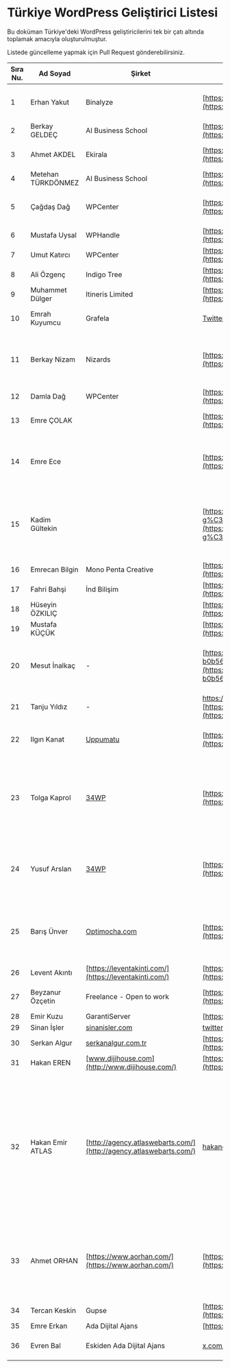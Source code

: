 # Türkiye WordPress Geliştirici Listesi

Bu doküman Türkiye'deki WordPress geliştiricilerini tek bir çatı altında toplamak amacıyla oluşturulmuştur.

Listede güncelleme yapmak için Pull Request gönderebilirsiniz.

| Sıra Nu. | Ad Soyad           | Şirket                                                             | Sosyal Medya/İletişim                                                                                                                        | Açıklama                                                                                                                                                                                                                                                                                                                                                                                                                                                                                                                                                                                                                                                                                 |
| -------- | ------------------ | ------------------------------------------------------------------ | -------------------------------------------------------------------------------------------------------------------------------------------- | ---------------------------------------------------------------------------------------------------------------------------------------------------------------------------------------------------------------------------------------------------------------------------------------------------------------------------------------------------------------------------------------------------------------------------------------------------------------------------------------------------------------------------------------------------------------------------------------------------------------------------------------------------------------------------------------- |
| 1        | Erhan Yakut        | Binalyze                                                           | [https://twitter.com/yakuter](https://twitter.com/yakuter)                                                                                   | 2006 yılından beri WordPress geliştiricisiyim :) Bu da kanıtı:<br>[https://www.yakuter.com/is_homeis_pageis_category/](https://www.yakuter.com/is_homeis_pageis_category/)                                                                                                                                                                                                                                                                                                                                                                                                                                                                                                               |
| 2        | Berkay GELDEÇ      | AI Business School                                                 | [https://www.linkedin.com/in/berkaygeldec/](https://www.linkedin.com/in/berkaygeldec/)                                                       | 2008'den bu yana wordpress geliştiricisiyim, 2011 yılından bu yana profesyonel olarak hizmet veriyorum.                                                                                                                                                                                                                                                                                                                                                                                                                                                                                                                                                                                  |
| 3        | Ahmet AKDEL        | Ekirala                                                            | [https://twitter.com/ahmetakdel](https://twitter.com/ahmetakdel)                                                                             | 2005 yılından beri WordPress geliştiricisiyim. Uzun süredir teknotr.com da WordPress ile ilgili içerikler üretiyorum.                                                                                                                                                                                                                                                                                                                                                                                                                                                                                                                                                                    |
| 4        | Metehan TÜRKDÖNMEZ | AI Business School                                                 | [https://twitter.com/meteturkdonmez](https://twitter.com/meteturkdonmez)                                                                     |                                                                                                                                                                                                                                                                                                                                                                                                                                                                                                                                                                                                                                                                                          |
| 5        | Çağdaş Dağ         | WPCenter                                                           | [https://twitter.com/cagdasdagg](https://twitter.com/cagdasdagg)                                                                             | Uzun yıllardır WordPress geliştiricisiyi. Daha önce Visual Composer, Inpsyde gibi şirketlerde developer olarak görev aldım. Şimdilerde WPCenter adında kendi şirketimi yönetiyorum                                                                                                                                                                                                                                                                                                                                                                                                                                                                                                       |
| 6        | Mustafa Uysal      | WPHandle                                                           | [https://twitter.com/m_uysl](https://twitter.com/m_uysl)                                                                                     | [https://twitter.com/m_uysl](https://twitter.com/m_uysl)                                                                                                                                                                                                                                                                                                                                                                                                                                                                                                                                                                                                                                 |
| 7        | Umut Katırcı       | WPCenter                                                           | [https://twitter.com/umutkatirciii](https://twitter.com/umutkatirciii)                                                                       | 2021'den beri WordPress geliştiricisiyim.                                                                                                                                                                                                                                                                                                                                                                                                                                                                                                                                                                                                                                                |
| 8        | Ali Özgenç         | Indigo Tree                                                        | [https://twitter.com/ozgencali](https://twitter.com/ozgencali)                                                                               | Yaklaşık 2014ten beri WordPress geliştiricisiyim.<br>Son bir aydır Senior WP Dev olarak Indigo Tree'deyim.                                                                                                                                                                                                                                                                                                                                                                                                                                                                                                                                                                               |
| 9       | Muhammet Dülger    | Itineris Limited                                                   | [https://twitter.com/dulgermuhammett](https://twitter.com/dulgermuhammett)                                                                   | 2020'den beri wordpress developer olarak çalışıyorum.                                                                                                                                                                                                                                                                                                                                                                                                                                                                                                                                                                                                                                    |
| 10       | Emrah Kuyumcu      | Grafela                                                            | [Twitter.com/emrahkuyumcu](http://twitter.com/emrahkuyumcu)                                                                                  | 2011 yılından beri WordPress geliştiricisiyim ve kendi kurduğum ajans ve freelance ekibimiz ile ticari projeler yürütmekteyim.                                                                                                                                                                                                                                                                                                                                                                                                                                                                                                                                                           |
| 11       | Berkay Nizam       | Nizards                                                            | [https://twitter.com/nizamberkay](https://twitter.com/nizamberkay)                                                                           | 2010 yılından beri full stack WP geliştiricisiyim. Nizards adında kendi şirketim var ve yurtiçi/yurtdışı müşterilerime özel temalar geliştiriyorum. [https://nizards.com ve](https://nizards.com/) [https://berkaynizam.com/works](https://berkaynizam.com/works)                                                                                                                                                                                                                                                                                                                                                                                                                        |
| 12       | Damla Dağ          | WPCenter                                                           | [https://twitter.com/damladag93](https://twitter.com/damladag93)                                                                             | 2021 yılından beri WordPress geliştiricisi olarak çalışıyorum.                                                                                                                                                                                                                                                                                                                                                                                                                                                                                                                                                                                                                           |
| 13       | Emre ÇOLAK         |                                                                    | [https://twitter.com/eclk1616](https://twitter.com/eclk1616)                                                                                 | 2010 yılından beri yazılım geliştiriyorum.2015 yılından beri wordpress ile tema eklenti vb geliştirme süreçlerinde yer alıyorum                                                                                                                                                                                                                                                                                                                                                                                                                                                                                                                                                          |
| 14       | Emre Ece           |                                                                    | [https://twitter.com/aksehiri](https://twitter.com/aksehiri)                                                                                 | 2013 yılından beri, tema, eklenti geliştirme, kurumsal siteler, e-ticaret siteleri, haber siteleri yapıyorum. Tasarımdan, Wordpress'e aktarıma ve yayına alma süreçlerindeki tüm işlemlere hakimim. Wordpress ortamında tull-stack developerım, php, js, html ve css yazıyorum.                                                                                                                                                                                                                                                                                                                                                                                                          |
| 15       | Kadim Gültekin     |                                                                    | [https://www.linkedin.com/in/kadim-g%C3%BCltekin-86320a198/](https://www.linkedin.com/in/kadim-g%C3%BCltekin-86320a198/)                     | Profesyonel hayatımda bir kamu kurumunda .NET geliştirici olarak çalışsam da, yaklaşık 6 senedir WordPress temaları ve eklentileri geliştiriyorum. Büyük ölçüde kendi çevremdeki insanların taleplerine yönelik freelance işler yaptım. WordPress dizininde yayınlanmış tema ve eklentilerim de mevcut. Son dönemlerde blok geliştirme odaklı olarak bazı pro WP ürünleri üzerinde çalışıyorum.                                                                                                                                                                                                                                                                                          |
| 16       | Emrecan Bilgin     | Mono Penta Creative                                                | [https://twitter.com/emrecnbilgin](https://twitter.com/emrecnbilgin)                                                                         | 2022'den beri WordPress Geliştiricisiyim.                                                                                                                                                                                                                                                                                                                                                                                                                                                                                                                                                                                                                                                |
| 17       | Fahri Bahşi        | İnd Bilişim                                                        | [https://x.com/curcuna86](https://x.com/curcuna86)                                                                                           | 2015 yılından beri WordPress geliştiricisi olarak çalışıyorum.                                                                                                                                                                                                                                                                                                                                                                                                                                                                                                                                                                                                                           |
| 18       | Hüseyin ÖZKILIÇ    |                                                                    | [https://www.linkedin.com/in/huseyinozkilic/](https://www.linkedin.com/in/huseyinozkilic/)                                                   |                                                                                                                                                                                                                                                                                                                                                                                                                                                                                                                                                                                                                                                                                          |
| 19       | Mustafa KÜÇÜK      |                                                                    | [https://twitter.com/devmustafakucuk](https://twitter.com/devmustafakucuk)                                                                   |                                                                                                                                                                                                                                                                                                                                                                                                                                                                                                                                                                                                                                                                                          |
| 20       | Mesut İnalkaç      | \-                                                                 | [https://www.linkedin.com/in/mesut-inalkac-b0b566254/](https://www.linkedin.com/in/mesut-inalkac-b0b566254/)                                 | 2021 yılından beridir Wordpress Gelişiticisi olarak çalışıyorum. frontend alanında ilerlemek için 1 yıl kadar ara verdim şuanda aktif iş arayışım devam ediyor. [https://www.linkedin.com/in/mesut-inalkac-b0b566254/](https://www.linkedin.com/in/mesut-inalkac-b0b566254/)                                                                                                                                                                                                                                                                                                                                                                                                             |
| 21       | Tanju Yıldız       | \-                                                                 | [https://www.linkedin.com/in/yildiztanju/<br>](https://www.linkedin.com/in/yildiztanju/)[https://t.me/yildiztanju](https://t.me/yildiztanju) | 2012'den beri WordPress için tema ve eklentiler geliştiriyorum. Proje bazlı ve remote işlere açığım.                                                                                                                                                                                                                                                                                                                                                                                                                                                                                                                                                                                     |
| 22       | Ilgın Kanat        | [Uppumatu](https://uppumatu.com/tr/)                               | [https://www.linkedin.com/in/kanatilgin/](https://www.linkedin.com/in/kanatilgin/)                                                           | 2012'den beri WordPress geliştiricisi olarak faaliyet gösteriyorum, aslen 6 yıldır ASP.NET çalışıyordum. Kendi işletmemi kurduğum noktada CMS tabanlı işlere devam ediyorum.                                                                                                                                                                                                                                                                                                                                                                                                                                                                                                             |
| 23       | Tolga Kaprol       | [34WP](https://34wp.com/)                                          | [https://twitter.com/34wpcom](https://twitter.com/34wpcom)                                                                                   | 2005'ten beri WordPress üzerine geliştirme yapıyorum. Istanbul WordPress Meetup grubunu kurucusuyum, IncSub başta olmak üzere bazı WordPress şirketlerinde geliştirici olarak çalıştım. WPMUDEV'in Forminator eklentisi başta olmak üzere bazı eklentilerin geliştirici ekibinde yer aldım. Multisite, WooCommerce, BuddyPress tabanlı pek çok WordPress projesi geliştirdim. Halen kurucusu olduğum 34WP WordPress ajansında danışman olarak yer alıyorum.                                                                                                                                                                                                                              |
| 24       | Yusuf Arslan       | [34WP](https://34wp.com/)                                          | [https://www.linkedin.com/in/yusufarslandev/](https://twitter.com/34wpcom)                                                                   | 2016 yılından beri WordPress kullanıyor ve 2020 yılından bugüne WordPress hizmetleri sunuyorum. Anahtar teslim WordPress projeler hazırlama ve WordPress projelerde; düzenleme, özelleştirme, hız optimizasyonu, bakım&onarım, site taşıma konularında uzmanım. Mart 2023’den beri 34WP WordPress Ajansı’nda çalışıyorum.                                                                                                                                                                                                                                                                                                                                                                |
| 25       | Barış Ünver        | [Optimocha.com](http://Optimocha.com)                              | [https://twitter.com/barisunver](https://twitter.com/barisunver)                                                                             | 2006 yılından beri WordPress siteleri ve projeleri geliştiriyorum. 2016 yılında kurduğum Optimocha şirketi bünyesinde WordPress hız optimizasyonu hizmetleri veriyorum. Modern PHP uygulamaları yazabilen WordPress geliştirici arayışım var, ulaşmak isteyenleri LinkedIn'den bekliyorum: https://www.linkedin.com/in/barisunver88/                                                                                                                                                                                                                                                                                                                                                     |
| 26       | Levent Akıntı      | [https://leventakinti.com/](https://leventakinti.com/)             | [https://www.linkedin.com/in/levent-akinti/](https://www.linkedin.com/in/levent-akinti/)                                                     | Wordpress, opencart, magento, shopify gibi sistemlerde ajanslara ve firmalalara danışmanlık vermekteyim.                                                                                                                                                                                                                                                                                                                                                                                                                                                                                                                                                                                 |
| 27       | Beyzanur Özçetin   | Freelance - Open to work                                           | [](https://t.me/ozcetindev)[https://t.me/ozcetindev](https://t.me/ozcetindev)                                                                | 5+ yıllık front end + wordpress tecrübesi. UI&UX Design. Freelance çalışmalarla yakından ilgileniyorum. HTML to Wordpress.                                                                                                                                                                                                                                                                                                                                                                                                                                                                                                                                                               |
| 28       | Emir Kuzu          | GarantiServer                                                      | [https://t.me/ekuzu](https://t.me/ekuzu)                                                                                                     | Wordpress Geliştirici                                                                                                                                                                                                                                                                                                                                                                                                                                                                                                                                                                                                                                                                    |
| 29       | Sinan İşler        | [sinanisler.com](http://sinanisler.com/)                           | [twitter.com/sinanisler](http://twitter.com/sinanisler)                                                                                      | WordPress Geliştirici                                                                                                                                                                                                                                                                                                                                                                                                                                                                                                                                                                                                                                                                    |
| 30       | Serkan Algur       | [serkanalgur.com.tr](http://serkanalgur.com.tr)                    | [https://twitter.com/serkanalgur](https://twitter.com/serkanalgur)                                                                           | WordPress Geliştirici                                                                                                                                                                                                                                                                                                                                                                                                                                                                                                                                                                                                                                                                    |
| 31       | Hakan EREN         | [www.dijihouse.com](http://www.dijihouse.com/)                     | [https://twitter.com/HakanErn](https://twitter.com/HakanErn)                                                                                 | WordPress Geliştirici - 2022 şubat ayında merak sonucu başladığım wordpress hobiden işe dönüştü.                                                                                                                                                                                                                                                                                                                                                                                                                                                                                                                                                                                         |
| 32       | Hakan Emir ATLAS   | [http://agency.atlaswebarts.com/](http://agency.atlaswebarts.com/) | [hakanemiratlas.com](http://hakanemiratlas.com/)                                                                                             | İstanbul'da yaşayan bir marka tasarımcısıyım.<br><br>Genel olarak marka yaratma, kurumsal kimlik oluşturma, dijital pazarlama, web/grafik tasarım araçları, webflow vb. No Code uygulamaları, WordPress, PHP ve CMS içerik yönetim sistemleri ile yakından ilgileniyorum.<br><br>Yaklaşık 11 yıldır WordPress altyapısı ile tam kapsamlı web siteleri ve e-ticaret siteleri tasarlıyorum. Yurt içinde 14, yurt dışında 6 şirkete danışmanlık hizmetleri vermeye devam ediyorum.<br><br>Uzmanlık alanım marka yaratma ve yönetimi üzerinedir.<br><br>Profesyonel işler dışında hobi olarak WordPress tema ve eklentileriyle yaratıcı işler ve responsive web projeleri yapmayı seviyorum. |
| 33       | Ahmet ORHAN        | [https://www.aorhan.com/](https://www.aorhan.com/)                 | [https://twitter.com/aorhan](https://twitter.com/aorhan)                                                                                     | 2007'den beri WordPress ile uğraşmaktayım. 2009'da beri aorhan blogda yazılar yazmaktayım. 2011'de Türkiye'nin yerli tema satış sitesinin (https://webrazzi.com/2012/08/08/trendwp/) kurucularındayım. Freelancer olarak yerli ve yabancı bir çok site yaptım. Bir çok temayı sıfırdan kodladım. Şu anda çoğunlukla gutenberg ve elementor kullanarak siteler oluşturmaktayım. Bilgisayar mühendisi olarak özel bir şirkette çalışmaktayım.                                                                                                                                                                                                                                              |
| 34       | Tercan Keskin      | Gupse                                                              | [https://twitter.com/tercankeskin](https://twitter.com/tercankeskin)                                                                         | Yapıyoruz bir şeyler...                                                                                                                                                                                                                                                                                                                                                                                                                                                                                                                                                                                                                                                                  |
| 35       | Emre Erkan         | Ada Dijital Ajans                                                  | [https://ada.agency](https://ada.agency/)                                                                                                    | WordPress'ten ekmek yiyoruz                                                                                                                                                                                                                                                                                                                                                                                                                                                                                                                                                                                                                                                              |
| 36       | Evren Bal          | Eskiden Ada Dijital Ajans                                          | [x.com/benevrenbal](http://x.com/benevrenbal)                                                                                                | Artık doğrudan WordPress'ten ekmek yemiyorum, ancak hala topluluğun içindeyim. Emre Erkan'ın olduğu yerde ben de varım.                                                                                                                                                                                                                                                                                                                                                                                                                                                                                                                                                                  |

